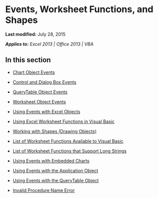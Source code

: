 
# Events, Worksheet Functions, and Shapes

 **Last modified:** July 28, 2015

 _**Applies to:** Excel 2013 | Office 2013 | VBA_

## In this section


-  [Chart Object Events](6808dfde-94d0-afb0-b245-44d8d1d6241e.md)
    
-  [Control and Dialog Box Events](c494c76d-a712-d3fc-1eb2-37680b2239c3.md)
    
-  [QueryTable Object Events](70a68226-6040-f762-119c-37db4b3e34d6.md)
    
-  [Worksheet Object Events](512e329c-92f6-a8e0-8564-b3ba57e8c296.md)
    
-  [Using Events with Excel Objects](f5fac10f-17f4-2c8c-f39f-c2b616c8e895.md)
    
-  [Using Excel Worksheet Functions in Visual Basic](46e6ba32-8a58-509c-03e8-a23c41b0a400.md)
    
-  [Working with Shapes (Drawing Objects)](aef5dc81-d54f-a01a-f949-a30688a3cf23.md)
    
-  [List of Worksheet Functions Available to Visual Basic](96fd33a5-bfae-3472-2dbd-e0f53d464ed8.md)
    
-  [List of Worksheet Functions that Support Long Strings](1045f56f-980b-4c2f-9be6-2d350feb8cd7.md)
    
-  [Using Events with Embedded Charts](1202370e-2e24-5b02-e52f-6f7c84facdd2.md)
    
-  [Using Events with the Application Object](0063feba-47fd-29be-d2d5-8fcf47e70cbc.md)
    
-  [Using Events with the QueryTable Object](9f58dcba-1832-2aa5-be03-0ce85d0c5cd1.md)
    
-  [Invalid Procedure Name Error](ee1e4570-7671-46c5-ba40-98c3f6953d48.md)
    

